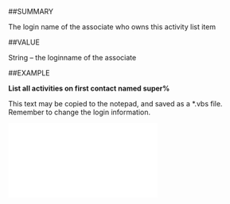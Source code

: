 
##SUMMARY


The login name of the associate who owns this activity list item



##VALUE

String – the loginname of the associate


##EXAMPLE

**List all activities on first contact named super%**

This text may be copied to the notepad, and saved as a *.vbs file. Remember to change the login information.

![](..\..\Examples\vbs\SOActivityListItem.vbs.txt)

